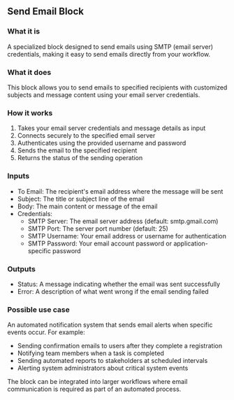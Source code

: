 
## Send Email Block

### What it is
A specialized block designed to send emails using SMTP (email server) credentials, making it easy to send emails directly from your workflow.

### What it does
This block allows you to send emails to specified recipients with customized subjects and message content using your email server credentials.

### How it works
1. Takes your email server credentials and message details as input
2. Connects securely to the specified email server
3. Authenticates using the provided username and password
4. Sends the email to the specified recipient
5. Returns the status of the sending operation

### Inputs
- To Email: The recipient's email address where the message will be sent
- Subject: The title or subject line of the email
- Body: The main content or message of the email
- Credentials:
  - SMTP Server: The email server address (default: smtp.gmail.com)
  - SMTP Port: The server port number (default: 25)
  - SMTP Username: Your email address or username for authentication
  - SMTP Password: Your email account password or application-specific password

### Outputs
- Status: A message indicating whether the email was sent successfully
- Error: A description of what went wrong if the email sending failed

### Possible use case
An automated notification system that sends email alerts when specific events occur. For example:
- Sending confirmation emails to users after they complete a registration
- Notifying team members when a task is completed
- Sending automated reports to stakeholders at scheduled intervals
- Alerting system administrators about critical system events

The block can be integrated into larger workflows where email communication is required as part of an automated process.

